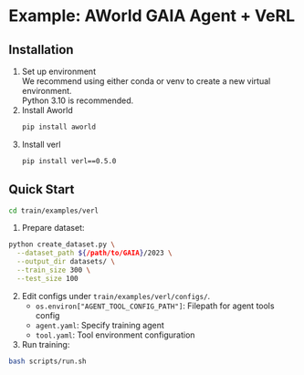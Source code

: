 # Example: AWorld GAIA Agent + VeRL

## Installation
1) Set up environment \
    We recommend using either conda or venv to create a new virtual environment. \
    Python 3.10 is recommended.
2) Install Aworld
    ```bash
    pip install aworld
    ```
3) Install verl
    ```bash
    pip install verl==0.5.0
    ```

## Quick Start
```bash
cd train/examples/verl
```
1) Prepare dataset:
```bash
python create_dataset.py \
  --dataset_path ${/path/to/GAIA}/2023 \
  --output_dir datasets/ \
  --train_size 300 \
  --test_size 100
```
2) Edit configs under `train/examples/verl/configs/`.
    - `os.environ["AGENT_TOOL_CONFIG_PATH"]`: Filepath for agent tools config
    - `agent.yaml`: Specify training agent
    - `tool.yaml`: Tool environment configuration
3) Run training:
```bash
bash scripts/run.sh
```
